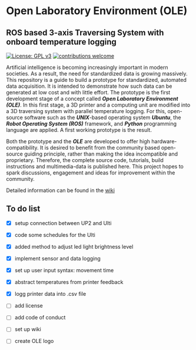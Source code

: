 # Open Laboratory Environment (OLE)

## ROS based 3-axis Traversing System with onboard temperature logging


[![License: GPL v3](https://img.shields.io/badge/License-GPLv3-blue.svg)](https://www.gnu.org/licenses/gpl-3.0) [![contributions welcome](https://img.shields.io/badge/contributions-welcome-brightgreen.svg?style=flat)](https://github.com/dwyl/esta/issues)

Artificial intelligence is becoming increasingly important in modern societies. As a result, the need for standardized data is growing massively. This repository is a guide to build a prototype for standardized, automated data acquisition. It is intended to demonstrate how such data can be generated at low cost and with little effort. The prototype is the first development stage of a concept called <b><i>Open Laboratory Environment (OLE)</i></b>. In this first stage, a 3D printer and a computing unit are modified into a 3D traversing system with parallel temperature logging. For this, open-source software such as the <b><i>UNIX</i></b>-based operating system <b><i>Ubuntu</i></b>, the <b><i>Robot Operating System (ROS)</i></b> framework, and <b><i>Python</i></b> programming language are applied. A first working prototype is the result. 


Both the prototype and the <b><i>OLE</i></b> are developed to offer high hardware-compatibility. It is desired to benefit from the community based open-source guiding principle, rather than making the idea incompatible and proprietary. Therefore, the complete source code, tutorials, build instructions and multimedia-data is published here. This project hopes to spark discussions, engagement and ideas for improvement within the community.

Detailed information can be found in the [wiki](https://github.com/ad0409/open-laboratory-environment/wiki)



## To do list
- [x] setup connection between UP2 and Ulti
- [x] code some schedules for the Ulti
- [x] added method to adjust led light brightness level
- [x] implement sensor and data logging
- [x] set up user input syntax: movement time
- [x] abstract temperatures from printer feedback
- [x] logg printer data into .csv file
- [ ] add license
- [ ] add code of conduct
- [ ] set up wiki
- [ ] create OLE logo



<!-- 

<p align="justify">
Artificial intelligence is becoming increasingly important in modern societies. As a result, the need for standardized data is growing massively. This repository is a guide to build a prototype for standardized, automated data acquisition. It is intended to demonstrate how such data can be generated at low cost and with little effort. The prototype is the first development stage of a concept called <b><i>Open Laboratory Environment (OLE)</i></b>. In this first stage, a 3D printer and a computing unit are modified into a 3D traversing system with parallel temperature logging. For this, open-source software such as the <b><i>UNIX</i></b>-based operating system <b><i>Ubuntu</i></b>, the <b><i>Robot Operating System (ROS)</i></b> framework, and <b><i>Python</i></b> programming language are applied. A first working prototype is the result. 


Both the prototype and the <b><i>OLE</i></b> are developed to offer high hardware-compatibility. It is desired to benefit from the community based open-source guiding principle, rather than making the idea incompatible and proprietary. Therefore, the complete source code, tutorials, build instructions and multimedia-data is publish
ed here. This project hopes to spark discussions, engagement and ideas for improvement within the community.
</p>


## Basic requirements
Here you find information about the Setup for the project. Used Hard- and Software is listed below. For detailed implementation info have a look at (link1) and (link2).
### Hardware used
* [Up squared maker Board](https://up-board.org/upsquared/specifications/)
* [Ultimaker 2 Extended 3d printer](https://ultimaker.com/) 

### Software used
* [Latest Ubuntu Desktop](https://ubuntu.com/download/desktop)
* [Python programming language](https://www.python.org/)
  * Several libraries
* [Robot operation system (ROS)](https://www.ros.org/)


### Ubuntu 20.04
Here you find information about setting up the software.
Latest Linux distribution Ubuntu 20.04 (Focal Fossa) was installed on Up squared as described [here](https://github.com/up-board/up-community/wiki/Ubuntu_20.04#install-ubuntu-for-up-up-squared-up-core-up-core-plus-up-xtreme-and-up-squared-pro). Latest desktop version was [installed](https://github.com/up-board/up-community/wiki/Ubuntu_20.04#install-ubuntu-for-up-up-squared-up-core-up-core-plus-up-xtreme-and-up-squared-pro) after downloading it from the Ubuntu page. 

Before installing new software always keep your system up to date with:
```
sudo apt upgrade
sudo apt update
```


### Robot Operation System (ROS)
ROS noetic was installed on Ubuntu core like [here](http://wiki.ros.org/noetic/Installation/Ubuntu).

### Pycharm community
Latest version of open source IDE [Pycharm Community](https://www.jetbrains.com) was installed.

[Markdown](https://docs.github.com/en/github/writing-on-github/getting-started-with-writing-and-formatting-on-github/basic-writing-and-formatting-syntax)

-->
